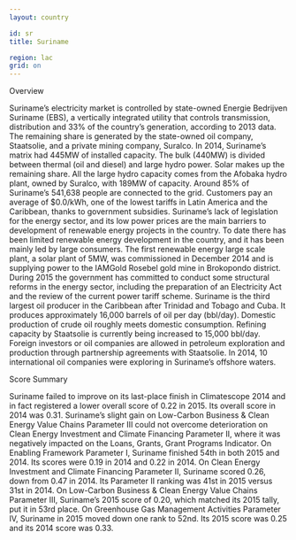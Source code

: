 ```yaml
---
layout: country

id: sr
title: Suriname

region: lac
grid: on
---
```

Overview

Suriname’s electricity market is controlled by state-owned Energie Bedrijven Suriname (EBS), a vertically integrated utility that controls transmission, distribution and 33% of the country’s generation, according to 2013 data. The remaining share is generated by the state-owned oil company, Staatsolie, and a private mining company, Suralco.
In 2014, Suriname’s matrix had 445MW of installed capacity. The bulk (440MW) is divided between thermal (oil and diesel) and large hydro power. Solar makes up the remaining share. All the large hydro capacity comes from the Afobaka hydro plant, owned by Suralco, with 189MW of capacity. Around 85% of Suriname’s 541,638 people are connected to the grid. Customers pay an average of $0.0/kWh, one of the lowest tariffs in Latin America and the Caribbean, thanks to government subsidies.
Suriname’s lack of legislation for the energy sector, and its low power prices are the main barriers to development of renewable energy projects in the country. To date there has been limited renewable energy development in the country, and it has been mainly led by large consumers. The first renewable energy large scale plant, a solar plant of 5MW, was commissioned in December 2014 and is supplying power to the IAMGold Rosebel gold mine in Brokopondo district.
During 2015 the government has committed to conduct some structural reforms in the energy sector, including the preparation of an Electricity Act and the review of the current power tariff scheme.
Suriname is the third largest oil producer in the Caribbean after Trinidad and Tobago and Cuba. It produces approximately 16,000 barrels of oil per day (bbl/day). Domestic production of crude oil roughly meets domestic consumption. Refining capacity by Staatsolie is currently being increased to 15,000 bbl/day. Foreign investors or oil companies are allowed in petroleum exploration and production through partnership agreements with Staatsolie. In 2014, 10 international oil companies were exploring in Suriname’s offshore waters. 

Score Summary

Suriname failed to improve on its last-place finish in Climatescope 2014 and in fact registered a lower overall score of 0.22 in 2015. Its overall score in 2014 was 0.31.
Suriname’s slight gain on Low-Carbon Business & Clean Energy Value Chains Parameter III could not overcome deterioration on Clean Energy Investment and Climate Financing Parameter II, where it was negatively impacted on the Loans, Grants, Grant Programs Indicator.
On Enabling Framework Parameter I, Suriname finished 54th in both 2015 and 2014. Its scores were 0.19 in 2014 and 0.22 in 2014.
On Clean Energy Investment and Climate Financing Parameter II, Suriname scored 0.26, down from 0.47 in 2014. Its Parameter II ranking was 41st in 2015 versus 31st in 2014.
On Low-Carbon Business & Clean Energy Value Chains Parameter III, Suriname’s 2015 score of 0.20, which matched its 2015 tally, put it in 53rd place.
On Greenhouse Gas Management Activities Parameter IV, Suriname in 2015 moved down one rank to 52nd. Its 2015 score was 0.25 and its 2014 score was 0.33.
